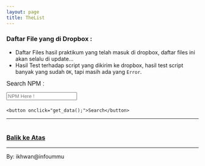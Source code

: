 ```yaml
---
layout: page
title: TheList
---
```


<a name="top"></a>

### Daftar File yang di Dropbox : 

* Daftar Files hasil praktikum yang telah masuk di dropbox, daftar files ini akan selalu di update...
* Hasil Test terhadap script yang dikirim ke dropbox, hasil test script banyak yang sudah `OK`, tapi masih ada yang `Error`.

<style>
    label {
        display: block;
        font: 1rem 'Fira Sans', sans-serif;
    }

    input,
    label {
        margin: .4rem 0;
    }
</style>

<div>
    <label for="site-search">Search NPM :</label>
    <input type="search" id="npm-search" name="q"
        aria-label="Search through site content" 
        placeholder="NPM Here !" onEnter="get_data();">

    <button onclick="get_data();">Search</button>
</div>

***
<!-- ### Daftar Files:  -->

<p id="filemhs"></p>

<table border="0">
<!--### Nama2 Praktikum PGamen ALL [Update 03/12/2020:18.20] -->

<script>


var fs=[
'/home/ubuntu/INFO/MK_2021/BOX_18040/PGAME/Praktikum3_7__pgame_18040.py',
'/home/ubuntu/INFO/MK_2021/BOX_18040/PGAME/Praktikum3_8__pgame.18040.py',
'/home/ubuntu/INFO/MK_2021/BOX_18040/PGAME/praktikum1_pgame_18040.py',
'/home/ubuntu/INFO/MK_2021/BOX_18040/PGAME/praktikum2_5_pgame_18040.py',
'/home/ubuntu/INFO/MK_2021/BOX_18040/PGAME/praktikum2_6_pgame_18040.py',
'/home/ubuntu/INFO/MK_2021/BOX_18040/PGAME/praktikum3-10__pgame_18040.py',
'/home/ubuntu/INFO/MK_2021/BOX_18040/PGAME/praktikum3_11__pgame_18040.py',
'/home/ubuntu/INFO/MK_2021/BOX_18040/PGAME/praktikum3_12_pgame_18040.py',
'/home/ubuntu/INFO/MK_2021/BOX_18040/PGAME/praktikum3_9__pgame_18040.py',
'/home/ubuntu/INFO/MK_2021/BOX_18040/PGAME/praktikum4_14_pgame_18040.py',
'/home/ubuntu/INFO/MK_2021/BOX_18040/PGAME/praktikum4_15_pgame_18040.py',
'/home/ubuntu/INFO/MK_2021/BOX_18040/PGAME/praktikum4_16_pgame_18040.py',
'/home/ubuntu/INFO/MK_2021/BOX_18040/PGAME/praktikum4_151_pgame_18040.py',
'/home/ubuntu/INFO/MK_2021/BOX_18040/PGAME/praktikum4_161_pgame_18040.py',
'/home/ubuntu/INFO/MK_2021/Box_18013/PGame/sc_pratikum3_pjar_18013-dikonversi.pdf',
'/home/ubuntu/INFO/MK_2021/Box_18013/PGame/sc_pratikum4_pjar_18013-dikonversi.pdf',
'/home/ubuntu/INFO/MK_2021/Box_18016/PGAME/pratikum1_pgame_18016.py',
'/home/ubuntu/INFO/MK_2021/Box_18016/PGAME/praktikum4_14_pgame_18016.py',
'/home/ubuntu/INFO/MK_2021/Box_18016/PGAME/praktikum4_15_pgame_18016.py',
'/home/ubuntu/INFO/MK_2021/Box_18016/PGAME/praktikum4_16_pgame_18016.py',
'/home/ubuntu/INFO/MK_2021/Box_18016/PGAME/praktikum4_151_pgame_18016.py',
'/home/ubuntu/INFO/MK_2021/Box_18016/PGAME/praktikum4_161_pgame_18016.py',
'/home/ubuntu/INFO/MK_2021/Box_18016/PJaringan/praktikum1_client_18016.py',
'/home/ubuntu/INFO/MK_2021/Box_18016/PJaringan/praktikum1_server_18016.py',
'/home/ubuntu/INFO/MK_2021/Box_18016/PJaringan/praktikum2_client_18016.py',
'/home/ubuntu/INFO/MK_2021/Box_18016/PJaringan/praktikum2_server_18016.py',
'/home/ubuntu/INFO/MK_2021/Box_18041/PGAME/praktikum1_pgame_18041.py',
'/home/ubuntu/INFO/MK_2021/Box_18041/PGAME/praktikum2_5_pgame_18041.py',
'/home/ubuntu/INFO/MK_2021/Box_18041/PGAME/praktikum2_6_pgame_18041.py',
'/home/ubuntu/INFO/MK_2021/Box_18041/PGAME/praktikum3_10_pgame_18041.py',
'/home/ubuntu/INFO/MK_2021/Box_18041/PGAME/praktikum3_11_pgame_18041.py',
'/home/ubuntu/INFO/MK_2021/Box_18041/PGAME/praktikum3_12_pgame_18041.py',
'/home/ubuntu/INFO/MK_2021/Box_18041/PGAME/praktikum3_7_pgame_18041.py',
'/home/ubuntu/INFO/MK_2021/Box_18041/PGAME/praktikum3_8_pgame_18041.py',
'/home/ubuntu/INFO/MK_2021/Box_18041/PGAME/praktikum3_9_pgame_18041.py',
'/home/ubuntu/INFO/MK_2021/Box_18041/PGAME/praktikum4_14_pgame_18041.py',
'/home/ubuntu/INFO/MK_2021/Box_18041/PGAME/praktikum4_16_pgame_18041.py',
'/home/ubuntu/INFO/MK_2021/Box_18041/PGAME/praktikum4_151_pgame_18041.py',
'/home/ubuntu/INFO/MK_2021/Box_18041/PJARINGAN/praktikum1_client_18041.py',
'/home/ubuntu/INFO/MK_2021/Box_18041/PJARINGAN/praktikum1_server_18041.py',
'/home/ubuntu/INFO/MK_2021/Box_18041/PJARINGAN/praktikum2_client_18041.py',
'/home/ubuntu/INFO/MK_2021/Box_18041/PJARINGAN/praktikum2_server_18041.py',
'/home/ubuntu/INFO/MK_2021/Box_18041/PJARINGAN/praktikum3_pjar_18041.py',
'/home/ubuntu/INFO/MK_2021/Box_18051/praktikum1_pgame_18051.py.py',
'/home/ubuntu/INFO/MK_2021/Box_18051/PGame/praktikum1_pgame_18051.py.py',
'/home/ubuntu/INFO/MK_2021/Box_18051/PGame/praktikum4_14_pgame_18051.py',
'/home/ubuntu/INFO/MK_2021/Box_18051/PGame/praktikum4_15_pgame_18051.py',
'/home/ubuntu/INFO/MK_2021/Box_18051/PGame/praktikum4_151_pgame_18051.py',
'/home/ubuntu/INFO/MK_2021/Box_18051/PGame/praktikum4_161_pgame_18051.py',
'/home/ubuntu/INFO/MK_2021/Box_18051/praktikum2_5_pgame_18051.py',
'/home/ubuntu/INFO/MK_2021/Box_18051/praktikum2_6_pgame_18051.py',
'/home/ubuntu/INFO/MK_2021/Box_18051/praktikum3_10_pgame_18051.py',
'/home/ubuntu/INFO/MK_2021/Box_18051/praktikum3_11_pgame_18051.py',
'/home/ubuntu/INFO/MK_2021/Box_18051/praktikum3_12_pgame_18051.py',
'/home/ubuntu/INFO/MK_2021/Box_18051/praktikum3_7_pgame_18051.py',
'/home/ubuntu/INFO/MK_2021/Box_18051/praktikum3_8_pgame_18051.py',
'/home/ubuntu/INFO/MK_2021/Box_18051/praktikum3_9_pgame_18051.py',
'/home/ubuntu/INFO/MK_2021/Box_18069/PGame/praktikum1_pgame_8069.py,.py',
'/home/ubuntu/INFO/MK_2021/Box_18069/PGame/praktikum2_5_pgame_18069py',
'/home/ubuntu/INFO/MK_2021/Box_18069/PGame/praktikum2_6_pgame_18069.py',
'/home/ubuntu/INFO/MK_2021/Box_18069/PJaringan/praktikum4_net_18069py',
'/home/ubuntu/INFO/MK_2021/Box_18077/PGame/praktikum1_pgame_8077.py',
'/home/ubuntu/INFO/MK_2021/Box_18077/PGame/praktikum4_14_pgame_18077.py',
'/home/ubuntu/INFO/MK_2021/Box_18077/PGame/praktikum2_5_pgame_18077.py',
'/home/ubuntu/INFO/MK_2021/Box_18077/PGame/praktikum2_6_pgame_18077.py',
'/home/ubuntu/INFO/MK_2021/Box_18077/PGame/praktikum3_10_pgame_18077.py',
'/home/ubuntu/INFO/MK_2021/Box_18077/PGame/praktikum3_11_pgame_18077.py',
'/home/ubuntu/INFO/MK_2021/Box_18077/PGame/praktikum3_12_pgame_18077.py',
'/home/ubuntu/INFO/MK_2021/Box_18077/PGame/praktikum3_7_pgame_18077.py',
'/home/ubuntu/INFO/MK_2021/Box_18077/PGame/praktikum3_8_pgame_18077.py',
'/home/ubuntu/INFO/MK_2021/Box_18077/PGame/praktikum3_9_pgame_18077.py',
'/home/ubuntu/INFO/MK_2021/Box_18077/PGame/praktikum4_15_pgame_18077.py',
'/home/ubuntu/INFO/MK_2021/Box_18077/PGame/praktikum4_16_pgame_18077.py',
'/home/ubuntu/INFO/MK_2021/Box_18077/PGame/praktikum4_151_pgame_18077.py',
'/home/ubuntu/INFO/MK_2021/Box_18077/PGame/praktikum4_161_pgame_18077.py',
'/home/ubuntu/INFO/MK_2021/Box_18077/PJaringan/praktikum3_pjar_8077.py',
'/home/ubuntu/INFO/MK_2021/Box_18077/PJaringan/praktikum1_pjaringan_18077_client.py',
'/home/ubuntu/INFO/MK_2021/Box_18077/PJaringan/praktikum1_pjaringan_18077_server.py',
'/home/ubuntu/INFO/MK_2021/Box_18077/PJaringan/praktikum4_pjaringan_18077.py',
'/home/ubuntu/INFO/MK_2021/Box_18081/PJARINGAN/PJAR_pratikum4_18088.py',
'/home/ubuntu/INFO/MK_2021/Box_18081/PJARINGAN/praktikum3_pjar_18088.py',
'/home/ubuntu/INFO/MK_2021/Box_18081/PJARINGAN/sc_pratikum3_pjar_18081-dikonversi.pdf',
'/home/ubuntu/INFO/MK_2021/Box_18081/PJARINGAN/sc_pratikum4_pjar_18081-dikonversi.pdf',
'/home/ubuntu/INFO/MK_2021/Box_18083/PGAME/praktikum1_pgame_18083.py',
'/home/ubuntu/INFO/MK_2021/Box_18083/PGAME/praktikum2_5_pgame_18083.py',
'/home/ubuntu/INFO/MK_2021/Box_18083/PGAME/praktikum2_6_pgame_18083.py',
'/home/ubuntu/INFO/MK_2021/Box_18083/PGAME/praktikum4_14_pgame_18083.py',
'/home/ubuntu/INFO/MK_2021/Box_18083/PGAME/praktikum4_15_pgame_18083.py',
'/home/ubuntu/INFO/MK_2021/Box_18083/PGAME/praktikum4_16_pgame_18083.py',
'/home/ubuntu/INFO/MK_2021/Box_18083/PGAME/praktikum4_151_pgame_18083.py',
'/home/ubuntu/INFO/MK_2021/Box_18083/PGAME/praktkum4_161_pgame_18083.py',
'/home/ubuntu/INFO/MK_2021/Box_18088/PGame/praktikum2_5_pgame_18088.py',
'/home/ubuntu/INFO/MK_2021/Box_18088/PGame/praktikum2_6_pgame_18088.py',
'/home/ubuntu/INFO/MK_2021/Box_18088/PGame/praktikum3_10_pgame_18088.py',
'/home/ubuntu/INFO/MK_2021/Box_18088/PGame/praktikum3_11_pgame_18088.py',
'/home/ubuntu/INFO/MK_2021/Box_18088/PGame/praktikum3_12_pgame_18088.py',
'/home/ubuntu/INFO/MK_2021/Box_18088/PGame/praktikum3_7_pgame_18088.py',
'/home/ubuntu/INFO/MK_2021/Box_18088/PGame/praktikum3_8_pgame_18088.py',
'/home/ubuntu/INFO/MK_2021/Box_18088/PGame/praktikum3_9_pgame_18088.py',
'/home/ubuntu/INFO/MK_2021/Box_18088/PGame/pratikum1_pgame_18088.py',
'/home/ubuntu/INFO/MK_2021/Box_18088/PGame/praktikum4_14_pgame_18088.py',
'/home/ubuntu/INFO/MK_2021/Box_18088/PGame/praktikum4_15_1_pgame_18088.py',
'/home/ubuntu/INFO/MK_2021/Box_18088/PGame/praktikum4_15_pgame_18088.py',
'/home/ubuntu/INFO/MK_2021/Box_18088/PGame/praktikum4_16_1_pgame_18088.py',
'/home/ubuntu/INFO/MK_2021/Box_18088/PGame/praktikum4_16_pgame_18088.py',
'/home/ubuntu/INFO/MK_2021/Box_18088/PJaringan/PJAR_praktikum2_client_18088.py',
'/home/ubuntu/INFO/MK_2021/Box_18088/PJaringan/PJAR_praktikum2_server_18088.py',
'/home/ubuntu/INFO/MK_2021/Box_18088/PJaringan/PJAR_praktikum3_sc_18088.py',
'/home/ubuntu/INFO/MK_2021/Box_18088/PJaringan/PJAR_pratikum3_SC_18088.pdf',
'/home/ubuntu/INFO/MK_2021/Box_18088/PJaringan/PJAR_pratikum4_SC_18088.pdf',
'/home/ubuntu/INFO/MK_2021/Box_18088/PJaringan/PJAR_pratikum4_SC_18088.py',
'/home/ubuntu/INFO/MK_2021/Box_18088/PJaringan/pratikum1_client_18088.py',
'/home/ubuntu/INFO/MK_2021/Box_18088/PJaringan/pratikum1_server_18088.py',
'/home/ubuntu/INFO/MK_2021/Box_18098/PGAME/praktikum1_pgame_18098.py',
'/home/ubuntu/INFO/MK_2021/Box_18098/PGAME/praktikum2_5_pgame_18098.py',
'/home/ubuntu/INFO/MK_2021/Box_18098/PGAME/praktikum2_6_pgame_18098.py',
'/home/ubuntu/INFO/MK_2021/Box_18098/PJARINGAN/pratikum1_client_18098.py',
'/home/ubuntu/INFO/MK_2021/Box_18098/PJARINGAN/pratikum1_server_18098.py',
'/home/ubuntu/INFO/MK_2021/Box_18099/PGAME/Pratikum1_pgame_18099.py',
'/home/ubuntu/INFO/MK_2021/Box_18099/PGAME/praktikum2_5_pgame_18099.py',
'/home/ubuntu/INFO/MK_2021/Box_18099/PGAME/praktikum2_6_pgame_18099.py',
'/home/ubuntu/INFO/MK_2021/Box_18099/PGAME/praktikum3_10_pgame_18099.py',
'/home/ubuntu/INFO/MK_2021/Box_18099/PGAME/praktikum3_11_pgame_18099.py',
'/home/ubuntu/INFO/MK_2021/Box_18099/PGAME/praktikum3_12_pgame_18099.py',
'/home/ubuntu/INFO/MK_2021/Box_18099/PGAME/praktikum3_7_pgame_18099.py',
'/home/ubuntu/INFO/MK_2021/Box_18099/PGAME/praktikum3_8_pgame_18099.py',
'/home/ubuntu/INFO/MK_2021/Box_18099/PGAME/praktikum3_9_pgame_18099.py',
'/home/ubuntu/INFO/MK_2021/Box_18099/PGAME/praktikum4_14_pgame_18099.py',
'/home/ubuntu/INFO/MK_2021/Box_18099/PGAME/praktikum4_15_1_pgame_18099.py',
'/home/ubuntu/INFO/MK_2021/Box_18099/PGAME/praktikum4_15_pgame_18099.py',
'/home/ubuntu/INFO/MK_2021/Box_18099/PGAME/praktikum4_16_1_pgame_18099.py',
'/home/ubuntu/INFO/MK_2021/Box_18099/PGAME/praktikum4_16_pgame_18099.py',
'/home/ubuntu/INFO/MK_2021/Box_18099/PJARINGAN/praktikum1_client.py',
'/home/ubuntu/INFO/MK_2021/Box_18099/PJARINGAN/praktikum1_server.py',
'/home/ubuntu/INFO/MK_2021/Box_18099/PJARINGAN/praktikum2_client.py',
'/home/ubuntu/INFO/MK_2021/Box_18099/PJARINGAN/praktikum2_server.py',
'/home/ubuntu/INFO/MK_2021/Box_18099/PJARINGAN/praktikum3_sc_18099.py',
'/home/ubuntu/INFO/MK_2021/Box_18099/PJARINGAN/praktikum3_sc_18099_hasil.pdf',
'/home/ubuntu/INFO/MK_2021/Box_18099/PJARINGAN/praktikum4_net_18099.py',
'/home/ubuntu/INFO/MK_2021/Box_18099/PJARINGAN/praktikum4_net_18099_hasil.PNG',
'/home/ubuntu/INFO/MK_2021/Box_18100/praktikum1_pgame_18100.py',
'/home/ubuntu/INFO/MK_2021/Box_18100/PGame/praktikum4_14_pgame_18100.py',
'/home/ubuntu/INFO/MK_2021/Box_18100/PGame/praktikum4_15_pgame_18100.py',
'/home/ubuntu/INFO/MK_2021/Box_18100/PGame/praktikum4_16_pgame_18100.py',
'/home/ubuntu/INFO/MK_2021/Box_18100/PGame/praktikum4_151_pgame_18100.py',
'/home/ubuntu/INFO/MK_2021/Box_18100/PGame/praktikum4_161_pgame_18100.py',
'/home/ubuntu/INFO/MK_2021/Box_18109/Pgame/praktikum1_pgame_18109.py',
'/home/ubuntu/INFO/MK_2021/Box_18109/Pgame/praktikum2_5_pgame_18109.py',
'/home/ubuntu/INFO/MK_2021/Box_18109/Pgame/praktikum2_6_pgame_18109.py',
'/home/ubuntu/INFO/MK_2021/Box_18109/Pgame/praktikum4_14_pgame_18109.py',
'/home/ubuntu/INFO/MK_2021/Box_18109/Pgame/praktikum4_15_pgame_18109.py',
'/home/ubuntu/INFO/MK_2021/Box_18109/Pgame/praktikum4_16_pgame_18109.py',
'/home/ubuntu/INFO/MK_2021/Box_18109/Pgame/praktikum4_151_pgame_18109.py',
'/home/ubuntu/INFO/MK_2021/Box_18109/Pgame/praktikum4_161_pgame_18109.py',
'/home/ubuntu/INFO/MK_2021/Box_18109/Pjaringan/praktikum1_clent_18109.py',
'/home/ubuntu/INFO/MK_2021/Box_18109/Pjaringan/praktikum1_server_18109.py',
'/home/ubuntu/INFO/MK_2021/Box_18109/Pjaringan/praktikum2_client_18109.py',
'/home/ubuntu/INFO/MK_2021/Box_18109/Pjaringan/praktikum2_server_18109.py',
'/home/ubuntu/INFO/MK_2021/Box_18109/Pjaringan/praktikum3_pjar_18109.py',
'/home/ubuntu/INFO/MK_2021/Box_18109/Pjaringan/praktikum4_net_18109.py',
'/home/ubuntu/INFO/MK_2021/Box_18110/Pgame/praktikum1_pgame_18110.py',
'/home/ubuntu/INFO/MK_2021/Box_18110/Pgame/praktikum2_5_pgame_18110.py',
'/home/ubuntu/INFO/MK_2021/Box_18110/Pgame/praktikum2_6_pgame_18110.py',
'/home/ubuntu/INFO/MK_2021/Box_18110/Pgame/praktikum4_14_pgame_18110.py',
'/home/ubuntu/INFO/MK_2021/Box_18110/Pgame/praktikum4_15_pgame_18110.py',
'/home/ubuntu/INFO/MK_2021/Box_18110/Pgame/praktikum4_16_pgame_18110.py',
'/home/ubuntu/INFO/MK_2021/Box_18110/Pgame/praktikum4_151_pgame_18110.py',
'/home/ubuntu/INFO/MK_2021/Box_18110/Pgame/praktikum4_161_pgame_18110.py',
'/home/ubuntu/INFO/MK_2021/Box_18110/Pjaringan/Praktikum1_18110_server.py',
'/home/ubuntu/INFO/MK_2021/Box_18110/Pjaringan/praktikum1_18110_client.py',
'/home/ubuntu/INFO/MK_2021/Box_18126/PGAME/praktikum2_5_pgame_18126.py',
'/home/ubuntu/INFO/MK_2021/Box_18126/PGAME/praktikum2_6_pgame_18126.py',
'/home/ubuntu/INFO/MK_2021/Box_18126/PGAME/praktikum3_10_pgame_18126.py',
'/home/ubuntu/INFO/MK_2021/Box_18126/PGAME/praktikum3_11_pgame_18126.py',
'/home/ubuntu/INFO/MK_2021/Box_18126/PGAME/praktikum3_12_pgame_18126.py',
'/home/ubuntu/INFO/MK_2021/Box_18126/PGAME/praktikum3_7_pgame_18126.py',
'/home/ubuntu/INFO/MK_2021/Box_18126/PGAME/praktikum3_8_pgame_18126.py',
'/home/ubuntu/INFO/MK_2021/Box_18126/PGAME/praktikum3_9_pgame_18126.py',
'/home/ubuntu/INFO/MK_2021/Box_18126/PGAME/pratikum1_pgame_18126.py',
'/home/ubuntu/INFO/MK_2021/Box_18126/PGAME/praktikum4_14_pgame_18126.py',
'/home/ubuntu/INFO/MK_2021/Box_18126/PGAME/praktikum4_15_pgame_18126.py',
'/home/ubuntu/INFO/MK_2021/Box_18126/PGAME/praktikum4_16_pgame_18126.py',
'/home/ubuntu/INFO/MK_2021/Box_18126/PGAME/praktikum4_151_pgame_18126.py',
'/home/ubuntu/INFO/MK_2021/Box_18126/PGAME/praktikum4_161_pgame_18126.py',
'/home/ubuntu/INFO/MK_2021/Box_18126/PJARINGAN/Praktikum3_sc_18126_hasil.pdf',
'/home/ubuntu/INFO/MK_2021/Box_18126/PJARINGAN/praktikum1_client_18126.py',
'/home/ubuntu/INFO/MK_2021/Box_18126/PJARINGAN/praktikum1_server_18126.py',
'/home/ubuntu/INFO/MK_2021/Box_18126/PJARINGAN/praktikum2_client_18126.py',
'/home/ubuntu/INFO/MK_2021/Box_18126/PJARINGAN/praktikum2_server_18126.py',
'/home/ubuntu/INFO/MK_2021/Box_18126/PJARINGAN/praktikum3_sc_18126.py',
'/home/ubuntu/INFO/MK_2021/Box_18126/PJARINGAN/praktikum4_net_18126.py',
'/home/ubuntu/INFO/MK_2021/Box_18126/PJARINGAN/praktikum4_net_18126_hasil.PNG',
'/home/ubuntu/INFO/MK_2021/Box_18128/PGAME/praktikum1_pgame_18128.py',
'/home/ubuntu/INFO/MK_2021/Box_18128/PGAME/praktikum2_5_pgame_18128.py',
'/home/ubuntu/INFO/MK_2021/Box_18128/PGAME/praktikum2_6_pgame_18128.py',
'/home/ubuntu/INFO/MK_2021/Box_18128/PGAME/praktikum3_10_pgame_18128.py',
'/home/ubuntu/INFO/MK_2021/Box_18128/PGAME/praktikum3_11_pgame_18128.py',
'/home/ubuntu/INFO/MK_2021/Box_18128/PGAME/praktikum3_12_pgame_18128.py',
'/home/ubuntu/INFO/MK_2021/Box_18128/PGAME/praktikum3_7_pgame_18128.py',
'/home/ubuntu/INFO/MK_2021/Box_18128/PGAME/praktikum3_8_pgame_18128.py',
'/home/ubuntu/INFO/MK_2021/Box_18128/PGAME/praktikum3_9_pgame_18128.py',
'/home/ubuntu/INFO/MK_2021/Box_18128/PGAME/praktikum4_14_pgame_18128.py',
'/home/ubuntu/INFO/MK_2021/Box_18128/PGAME/praktikum4_15_pgame_18128.py',
'/home/ubuntu/INFO/MK_2021/Box_18128/PGAME/praktikum4_16_pgame_18128.py',
'/home/ubuntu/INFO/MK_2021/Box_18128/PGAME/praktikum4_151_pgame_18128.py',
'/home/ubuntu/INFO/MK_2021/Box_18128/PGAME/praktikum4_161_pgame_18128.py',
'/home/ubuntu/INFO/MK_2021/Box_18128/PJARINGAN/praktikum1_client_18128.py',
'/home/ubuntu/INFO/MK_2021/Box_18128/PJARINGAN/praktikum1_server_18128.py',
'/home/ubuntu/INFO/MK_2021/Box_18128/PJARINGAN/praktikum2_client_18128.py',
'/home/ubuntu/INFO/MK_2021/Box_18128/PJARINGAN/praktikum2_server_18128.py',
'/home/ubuntu/INFO/MK_2021/Box_18128/PJARINGAN/praktikum4_net_18128.py',
'/home/ubuntu/INFO/MK_2021/Box_18129/PGAME/praktik1_pgame_18129.py',
'/home/ubuntu/INFO/MK_2021/Box_18129/PGAME/praktikum2_5_pgame_18129.py',
'/home/ubuntu/INFO/MK_2021/Box_18129/PGAME/praktikum2_6_pgame_18129.py',
'/home/ubuntu/INFO/MK_2021/Box_18129/PGAME/praktikum3_10_pgame_18129.py',
'/home/ubuntu/INFO/MK_2021/Box_18129/PGAME/praktikum3_11_pgame_18129.py',
'/home/ubuntu/INFO/MK_2021/Box_18129/PGAME/praktikum3_12_pgame_18129.py',
'/home/ubuntu/INFO/MK_2021/Box_18129/PGAME/praktikum3_7_pgame_18129.py',
'/home/ubuntu/INFO/MK_2021/Box_18129/PGAME/praktikum3_8_pgame_18129.py',
'/home/ubuntu/INFO/MK_2021/Box_18129/PGAME/praktikum3_9_pgame_18129.py',
'/home/ubuntu/INFO/MK_2021/Box_18129/PGAME/praktikum4_14_pgame_18129.py',
'/home/ubuntu/INFO/MK_2021/Box_18129/PGAME/praktikum4_15_pgame_18129.py',
'/home/ubuntu/INFO/MK_2021/Box_18129/PGAME/praktikum4_16_pgame_18129.py',
'/home/ubuntu/INFO/MK_2021/Box_18129/PGAME/praktikum4_151_pgame_18129.py',
'/home/ubuntu/INFO/MK_2021/Box_18129/PGAME/praktikum4_161_pgame_18129.py',
'/home/ubuntu/INFO/MK_2021/Box_18129/PJARINGAN/praktikum1_client_18129.py',
'/home/ubuntu/INFO/MK_2021/Box_18129/PJARINGAN/praktikum1_server_18129.py',
'/home/ubuntu/INFO/MK_2021/Box_18129/PJARINGAN/praktikum2_client_18129.py',
'/home/ubuntu/INFO/MK_2021/Box_18129/PJARINGAN/praktikum2_server_18129.py',
'/home/ubuntu/INFO/MK_2021/Box_18130/PGAME/praktikum2_5_pgame_18130.py',
'/home/ubuntu/INFO/MK_2021/Box_18130/PGAME/praktikum2_6_pgame_18130.py',
'/home/ubuntu/INFO/MK_2021/Box_18130/PGAME/praktikum3_10_pgame_18130.py',
'/home/ubuntu/INFO/MK_2021/Box_18130/PGAME/praktikum3_11_pgame_18130.py',
'/home/ubuntu/INFO/MK_2021/Box_18130/PGAME/praktikum3_12_pgame_18130.py',
'/home/ubuntu/INFO/MK_2021/Box_18130/PGAME/praktikum3_7_pgame_18130.py',
'/home/ubuntu/INFO/MK_2021/Box_18130/PGAME/praktikum3_8_pgame_18130.py',
'/home/ubuntu/INFO/MK_2021/Box_18130/PGAME/praktikum3_9_pgame_18130.py',
'/home/ubuntu/INFO/MK_2021/Box_18130/PGAME/pratikum1_pgame_18130.py',
'/home/ubuntu/INFO/MK_2021/Box_18130/PGAME/praktikum4_14_pgame_18130.py',
'/home/ubuntu/INFO/MK_2021/Box_18130/PGAME/praktikum4_16_pgame_18130.py',
'/home/ubuntu/INFO/MK_2021/Box_18130/PGAME/praktikum4_151_pgame_18130.py',
'/home/ubuntu/INFO/MK_2021/Box_18130/PGAME/praktikum4_161_pgame_18130.py',
'/home/ubuntu/INFO/MK_2021/Box_18130/PJARINGAN/Praktikum3_sc_18130_hasil.PDF.pdf',
'/home/ubuntu/INFO/MK_2021/Box_18130/PJARINGAN/praktikum1_client_18130.py',
'/home/ubuntu/INFO/MK_2021/Box_18130/PJARINGAN/praktikum1_server_18130.py',
'/home/ubuntu/INFO/MK_2021/Box_18130/PJARINGAN/praktikum2_client_18130.py',
'/home/ubuntu/INFO/MK_2021/Box_18130/PJARINGAN/praktikum2_server_18130.py',
'/home/ubuntu/INFO/MK_2021/Box_18130/PJARINGAN/praktikum3_sc_18130.py',
'/home/ubuntu/INFO/MK_2021/Box_18130/PJARINGAN/praktikum4_net_18073.py',
'/home/ubuntu/INFO/MK_2021/Box_18130/PJARINGAN/praktikum4_net_18130.png',
'/home/ubuntu/INFO/MK_2021/Box_18134/PGAME/praktikum1_pgame_18134.py',
'/home/ubuntu/INFO/MK_2021/Box_18134/Pjaringan/praktikum1_client_18134.py',
'/home/ubuntu/INFO/MK_2021/Box_18134/Pjaringan/praktikum1_server_18134.py',
'/home/ubuntu/INFO/MK_2021/Box_18134/Pjaringan/praktikum2_client_18134.py',
'/home/ubuntu/INFO/MK_2021/Box_18134/Pjaringan/praktikum2_server_18134.py',
'/home/ubuntu/INFO/MK_2021/Box_18142/PGAME/praktikum1_pgame_18142.py',
'/home/ubuntu/INFO/MK_2021/Box_18142/PGAME/praktikum2_5_pgame_18142.py',
'/home/ubuntu/INFO/MK_2021/Box_18142/PGAME/praktikum2_6_pgame_18142.py',
'/home/ubuntu/INFO/MK_2021/Box_18142/PGAME/praktikum3_10_pgame_18142.py',
'/home/ubuntu/INFO/MK_2021/Box_18142/PGAME/praktikum3_11_pgame_18142.py',
'/home/ubuntu/INFO/MK_2021/Box_18142/PGAME/praktikum3_12_pgame_18142.py',
'/home/ubuntu/INFO/MK_2021/Box_18142/PGAME/praktikum3_7_pgame_18142.py',
'/home/ubuntu/INFO/MK_2021/Box_18142/PGAME/praktikum3_8_pgame_18142.py',
'/home/ubuntu/INFO/MK_2021/Box_18142/PGAME/praktikum3_9_pgame_18142.py',
'/home/ubuntu/INFO/MK_2021/Box_18142/PGAME/praktikum4_14_pgame_18142.py',
'/home/ubuntu/INFO/MK_2021/Box_18142/PGAME/praktikum4_15_pgame_18142.py',
'/home/ubuntu/INFO/MK_2021/Box_18142/PGAME/praktikum4_16_pgame_18142.py',
'/home/ubuntu/INFO/MK_2021/Box_18142/PGAME/praktikum4_151_pgame_18142.py',
'/home/ubuntu/INFO/MK_2021/Box_18142/PGAME/praktikum4_161_pgame_18142.py',
'/home/ubuntu/INFO/MK_2021/Box_18142/PJARINGAN/praktikum1_client_18142.py',
'/home/ubuntu/INFO/MK_2021/Box_18142/PJARINGAN/praktikum1_server_18142.py',
'/home/ubuntu/INFO/MK_2021/Box_18142/PJARINGAN/praktikum2_client_18142.py',
'/home/ubuntu/INFO/MK_2021/Box_18142/PJARINGAN/praktikum2_server_18142.py',
'/home/ubuntu/INFO/MK_2021/Box_18144/Box/PGame/praktikum2_5_pgame_18144.py',
'/home/ubuntu/INFO/MK_2021/Box_18144/Box/PGame/praktikum3_10_pgame_18144.py',
'/home/ubuntu/INFO/MK_2021/Box_18144/Box/PGame/praktikum3_11_pgame_18144.py',
'/home/ubuntu/INFO/MK_2021/Box_18144/Box/PGame/praktikum3_12_pgame_18144.py',
'/home/ubuntu/INFO/MK_2021/Box_18144/Box/PGame/praktikum3_7_pgame_18144.py',
'/home/ubuntu/INFO/MK_2021/Box_18144/Box/PGame/praktikum3_8_pgame_18144.py',
'/home/ubuntu/INFO/MK_2021/Box_18144/Box/PGame/praktikum3_9_pgame_18144.py',
'/home/ubuntu/INFO/MK_2021/Box_18144/Box/PGame/praktikum4_14_pgame_18144.py',
'/home/ubuntu/INFO/MK_2021/Box_18144/Box/PGame/praktikum4_15_pgame_18144.py',
'/home/ubuntu/INFO/MK_2021/Box_18144/Box/PGame/praktikum4_16_pgame_18144.py',
'/home/ubuntu/INFO/MK_2021/Box_18144/Box/PGame/praktikum4_151_pgame_18144.py',
'/home/ubuntu/INFO/MK_2021/Box_18144/Box/PGame/praktikum4_161_pgame_18144.py',
'/home/ubuntu/INFO/MK_2021/Box_18144/Box/praktikum1_pgame_18144.py',
'/home/ubuntu/INFO/MK_2021/Box_18144/praktikum1_pgame_18144.py',
'/home/ubuntu/INFO/MK_2021/Box_18147/PGAME/praktikum1_pgame_18147.py',
'/home/ubuntu/INFO/MK_2021/Box_18147/PGAME/praktikum2_5_pgame_18147.py',
'/home/ubuntu/INFO/MK_2021/Box_18147/PGAME/praktikum2_6_pgame_18147.py',
'/home/ubuntu/INFO/MK_2021/Box_18147/PGAME/praktikum3_10_pgame_18147.py',
'/home/ubuntu/INFO/MK_2021/Box_18147/PGAME/praktikum3_11_pgame_18147.py',
'/home/ubuntu/INFO/MK_2021/Box_18147/PGAME/praktikum3_12_pgame_18147.py',
'/home/ubuntu/INFO/MK_2021/Box_18147/PGAME/praktikum3_7_pgame_18147.py',
'/home/ubuntu/INFO/MK_2021/Box_18147/PGAME/praktikum3_8_pgame_18147.py',
'/home/ubuntu/INFO/MK_2021/Box_18147/PGAME/praktikum3_9_pgame_18147.py',
'/home/ubuntu/INFO/MK_2021/Box_18147/PJARINGAN/praktikum1_client_18147.py',
'/home/ubuntu/INFO/MK_2021/Box_18147/PJARINGAN/praktikum1_server_18147.py',
'/home/ubuntu/INFO/MK_2021/Box_18147/PJARINGAN/praktikum2_client_18147.py',
'/home/ubuntu/INFO/MK_2021/Box_18147/PJARINGAN/praktikum2_server_18147.py',
'/home/ubuntu/INFO/MK_2021/Box_18147/PJARINGAN/praktikum3_pjar_18147.py',
'/home/ubuntu/INFO/MK_2021/Box_18147/PJARINGAN/praktikum4_net_18147.py',
'/home/ubuntu/INFO/MK_2021/Box_18148/PGAME/praktikum4_14_pgame_18148.py',
'/home/ubuntu/INFO/MK_2021/Box_18148/PGAME/praktikum4_15_pgame_18148.py',
'/home/ubuntu/INFO/MK_2021/Box_18148/PGAME/praktikum4_16_pgame_18148.py',
'/home/ubuntu/INFO/MK_2021/Box_18148/PGAME/praktikum4_151_pgame_18148.py',
'/home/ubuntu/INFO/MK_2021/Box_18148/PGAME/praktikum4_161_pgame_18148.py',
'/home/ubuntu/INFO/MK_2021/Box_18148/Pjaringan/praktikum1_client_18148.py',
'/home/ubuntu/INFO/MK_2021/Box_18148/Pjaringan/praktikum1_server_18148.py',
'/home/ubuntu/INFO/MK_2021/Box_18148/Pjaringan/praktikum2_client_18148.py',
'/home/ubuntu/INFO/MK_2021/Box_18148/Pjaringan/praktikum2_server_18148.py',
'/home/ubuntu/INFO/MK_2021/Box_18148/Pjaringan/praktikum3_pjar_18148.py',
'/home/ubuntu/INFO/MK_2021/Box_18148/Pjaringan/praktikum4_pjar_18148.py',
'/home/ubuntu/INFO/MK_2021/Box_18155/PGame/praktikum2_5_pgame_18155.py',
'/home/ubuntu/INFO/MK_2021/Box_18155/PGame/praktikum2_6_pgame_18155.py',
'/home/ubuntu/INFO/MK_2021/Box_18155/PGame/pratikum1_pgame_18155.py',
'/home/ubuntu/INFO/MK_2021/Box_18155/PJaringan/PJAR_praktikum2_client_18155.py',
'/home/ubuntu/INFO/MK_2021/Box_18155/PJaringan/PJAR_praktikum2_server_18155.py',
'/home/ubuntu/INFO/MK_2021/Box_18155/PJaringan/pratikum1_client_18155.py',
'/home/ubuntu/INFO/MK_2021/Box_18155/PJaringan/pratikum1_server_18155.py',
'/home/ubuntu/INFO/MK_2021/Box_18155/PJaringan/praktikum3_pjar_18155.py',
'/home/ubuntu/INFO/MK_2021/Box_18155/PJaringan/pratikum4_pjar_18155.py',
'/home/ubuntu/INFO/MK_2021/Box_18155/PJaringan/sc_pratikum3_pjar_18155-dikonversi.pdf',
'/home/ubuntu/INFO/MK_2021/Box_18155/PJaringan/sc_pratikum4_pjar_18155-dikonversi.pdf',
'/home/ubuntu/INFO/MK_2021/Box_18156/PGAME/praktikum1_pgame_18156.py',
'/home/ubuntu/INFO/MK_2021/Box_18156/PGAME/praktikum2_5_pgame_18156.py',
'/home/ubuntu/INFO/MK_2021/Box_18156/PGAME/praktikum2_6_pgame_18156.py',
'/home/ubuntu/INFO/MK_2021/Box_18156/PGAME/praktikum3_10_pgame_18156.py',
'/home/ubuntu/INFO/MK_2021/Box_18156/PGAME/praktikum3_11_pgame_18156.py',
'/home/ubuntu/INFO/MK_2021/Box_18156/PGAME/praktikum3_12_pgame_18156.py',
'/home/ubuntu/INFO/MK_2021/Box_18156/PGAME/praktikum3_7_pgame_18156.py',
'/home/ubuntu/INFO/MK_2021/Box_18156/PGAME/praktikum3_8_pgame_18156.py',
'/home/ubuntu/INFO/MK_2021/Box_18156/PGAME/praktikum3_9_pgame_18156.py',
'/home/ubuntu/INFO/MK_2021/Box_18156/PGAME/praktikum4_14_pgame_18156.py',
'/home/ubuntu/INFO/MK_2021/Box_18156/PGAME/praktikum4_15_pgame_18156.py',
'/home/ubuntu/INFO/MK_2021/Box_18156/PGAME/praktikum4_16_pgame_18156.py',
'/home/ubuntu/INFO/MK_2021/Box_18156/PGAME/praktikum4_151_pgame_18156.py',
'/home/ubuntu/INFO/MK_2021/Box_18156/PGAME/praktikum4_161_pgame_18156.py',
'/home/ubuntu/INFO/MK_2021/Box_18156/PJARIGAN/praktikum1_client_18156.py',
'/home/ubuntu/INFO/MK_2021/Box_18156/PJARIGAN/praktikum1_server_18156.py',
'/home/ubuntu/INFO/MK_2021/Box_18156/PJARIGAN/praktikum2_client_18156.py',
'/home/ubuntu/INFO/MK_2021/Box_18156/PJARIGAN/praktikum2_server_18156.py',
'/home/ubuntu/INFO/MK_2021/Box_18159/PJaringan/praktikum4_net_18159.py',
'/home/ubuntu/INFO/MK_2021/Box_18159/praktikum1_pgame_18159.py',
'/home/ubuntu/INFO/MK_2021/Box_18160/PGAME/praktikum1_pgame_18160.py',
'/home/ubuntu/INFO/MK_2021/Box_18160/PGAME/praktikum4_14_pgame_18160.py',
'/home/ubuntu/INFO/MK_2021/Box_18160/PGAME/praktikum4_15_pgame_18160.py',
'/home/ubuntu/INFO/MK_2021/Box_18160/PGAME/praktikum4_16_pgame_18160.py',
'/home/ubuntu/INFO/MK_2021/Box_18160/PGAME/praktikum4_151_pgame_18160.py',
'/home/ubuntu/INFO/MK_2021/Box_18160/PGAME/praktikum4_161_pgame_18160.py',
'/home/ubuntu/INFO/MK_2021/Box_18160/Pjaringan/praktikum1_client_18160.py',
'/home/ubuntu/INFO/MK_2021/Box_18160/Pjaringan/praktikum1_server_18160.py',
'/home/ubuntu/INFO/MK_2021/Box_18160/Pjaringan/praktikum2_client_18160.py',
'/home/ubuntu/INFO/MK_2021/Box_18160/Pjaringan/praktikum2_server_18160.py',
'/home/ubuntu/INFO/MK_2021/Box_18160/Pjaringan/praktikum3_pjar_18160.py',
'/home/ubuntu/INFO/MK_2021/Box_18160/Pjaringan/praktikum4Pj_18160.py',
'/home/ubuntu/INFO/MK_2021/Box_18162/PGAME/praktikum2_5_pgame_18162.py',
'/home/ubuntu/INFO/MK_2021/Box_18162/PGAME/praktikum2_6_pgame_18162.py',
'/home/ubuntu/INFO/MK_2021/Box_18162/PGAME/praktikum3_10_pgame_18162.py',
'/home/ubuntu/INFO/MK_2021/Box_18162/PGAME/praktikum3_11_pgame_18162.py',
'/home/ubuntu/INFO/MK_2021/Box_18162/PGAME/praktikum3_12_pgame_18162.py',
'/home/ubuntu/INFO/MK_2021/Box_18162/PGAME/praktikum3_7_pgame_18162.py',
'/home/ubuntu/INFO/MK_2021/Box_18162/PGAME/praktikum3_8_pgame_18162.py',
'/home/ubuntu/INFO/MK_2021/Box_18162/PGAME/praktikum3_9_pgame_18162.py',
'/home/ubuntu/INFO/MK_2021/Box_18162/PGAME/pratikum1_pgame_18162.py',
'/home/ubuntu/INFO/MK_2021/Box_18165/pratikum1_pgame_18165.py',
'/home/ubuntu/INFO/MK_2021/Box_20155/praktikum1_client_20155.py',
'/home/ubuntu/INFO/MK_2021/Box_20155/praktikum1_server_20155.py',
'/home/ubuntu/INFO/MK_2021/Box_20155/praktikum2_client_20155.py',
'/home/ubuntu/INFO/MK_2021/Box_20155/praktikum2_server_20155.py',
'/home/ubuntu/INFO/MK_2021/Box_20155/praktikum3_pjar_20155.py',
'/home/ubuntu/INFO/MK_2021/Box_20155/praktikum4_net_20155.py',
'/home/ubuntu/INFO/MK_2021/Box_18033/PGame/praktikum4_14_pgame_18033.py',
'/home/ubuntu/INFO/MK_2021/Box_18033/PGame/praktikum4_16_pgame_18033.py',
'/home/ubuntu/INFO/MK_2021/Box_18033/PGame/praktikum4_151_pgame_18033.py',
'/home/ubuntu/INFO/MK_2021/Box_18033/PGame/praktikum4_161_pgame_18033.py',
'/home/ubuntu/INFO/MK_2021/Box_18033/PGame/praktikum4_15_pgame_18033.py',
];



// *************************************************
// *************************************************






document.getElementById("npm-search").addEventListener("keyup", function(event) {
    if (event.keyCode === 13) {
        get_data();
    	// document.getElementById("myFormID").submit();
		return false;
    }
});

function pesan(){
    var sq = document.getElementById("npm-search").value;
    alert("Hallo : " + fs[sq]);
}

function get_data(){
    var sq = document.getElementById("npm-search"); 
    var x=0;
    if (sq && sq.value) { 
        document.write("<br/><br/><h2> Daftar Files: "+sq.value+" </h2>");
        document.write("<table>");
        for (var i = 0; i < fs.length; i++){
            if (fs[i].includes(sq.value)){
                x= x+1;
                var fsdata=fs[i].replace('/home/ubuntu/INFO/MK_2021/','');
                document.write("<tr><td>"+x+"</td><td>"+fsdata+"</td></tr>");
            }
        }    
        document.write("</table>");
        document.write('<br/><br/><a href="thelist.html"> Back </a>');
        document.write("<hr />By:ikhwan@infoummu");
    }
    else{
        alert("Data "+sq.value+", NOT Found !");
    }
}



// var sq = document.getElementById("npm-search"); 
var xi=0;
for (var i = 0; i < fs.length; i++){
    // if (sq && sq.value) {        
    //     if (fs[i].includes(sq)){
    //         document.write("<tr><td>"+fs[i]+"</td></tr>");
    //     }
    // }else{

            xi= xi+1;
            var fsdata=fs[i].replace('/home/ubuntu/INFO/MK_2021/','');
            document.write("<tr><td>"+xi+"</td><td>"+fsdata+"</td></tr>");
            // document.write("<tr><td>"+fs[i]+"</td></tr>");
    // }
}
// document.write("");



</script>


</table>

<!-- ### end Table -->

<h3>
<a href="#top"> Balik ke Atas</a>
</h3>

***
By: ikhwan@infoummu


